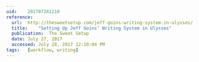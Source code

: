 ```yaml
---
uid:	201707281210
reference:
  url:	http://thesweetsetup.com/jeff-goins-writing-system-in-ulysses/
  title:	"Setting Up Jeff Goins’ Writing System in Ulysses"
  publication:	The Sweet Setup
  date:	July 27, 2017
  accessed:	July 28, 2017 12:10:04 PM
tags:	[workflow, writing]
---
```

